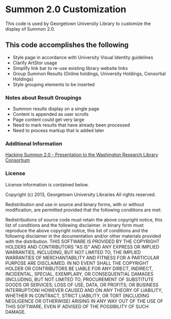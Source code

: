 # Summon 2.0 Customization

This code is used by Georgetown University Library to customize the display of Summon 2.0.

## This code accomplishes the following 
* Style page in accordance with University Visual Identity guidelines
* Clarify ArtStor usage
* Simplify link bar to re-use existing library website links
* Group Summon Results (Online holdings, University Holdings, Consortial Holdings)
* Style grouping elements to be inserted

### Notes about Result Groupings
* Summon results display on a single page
* Content is appended as user scrolls
* Page content could get very large
* Need to mark results that have already been processed
* Need to process markup that is added later

### Additional Information
[Hacking Summon 2.0 - Presentation to the Washington Research Library Consortium](https://drive.google.com/a/georgetown.edu/folderview?id=0B6H9N0_0aU-oY25NSF9XZ2diUW8&usp=sharing#)

### License

License information is contained below.

Copyright (c) 2013, Georgetown University Libraries All rights reserved.

Redistribution and use in source and binary forms, with or without modification, are permitted provided that the following conditions are met:

Redistributions of source code must retain the above copyright notice, this list of conditions and the following disclaimer. 
in binary form must reproduce the above copyright notice, this list of conditions and the following disclaimer in the documentation and/or other materials 
provided with the distribution. THIS SOFTWARE IS PROVIDED BY THE COPYRIGHT HOLDERS AND CONTRIBUTORS "AS IS" AND ANY EXPRESS OR IMPLIED WARRANTIES, INCLUDING, 
BUT NOT LIMITED TO, THE IMPLIED WARRANTIES OF MERCHANTABILITY AND FITNESS FOR A PARTICULAR PURPOSE ARE DISCLAIMED. 
IN NO EVENT SHALL THE COPYRIGHT HOLDER OR CONTRIBUTORS BE LIABLE FOR ANY DIRECT, INDIRECT, INCIDENTAL, SPECIAL, EXEMPLARY, OR CONSEQUENTIAL DAMAGES 
(INCLUDING, BUT NOT LIMITED TO, PROCUREMENT OF SUBSTITUTE GOODS OR SERVICES; LOSS OF USE, DATA, OR PROFITS; OR BUSINESS INTERRUPTION) 
HOWEVER CAUSED AND ON ANY THEORY OF LIABILITY, WHETHER IN CONTRACT, STRICT LIABILITY, OR TORT (INCLUDING NEGLIGENCE OR OTHERWISE) 
ARISING IN ANY WAY OUT OF THE USE OF THIS SOFTWARE, EVEN IF ADVISED OF THE POSSIBILITY OF SUCH DAMAGE.
